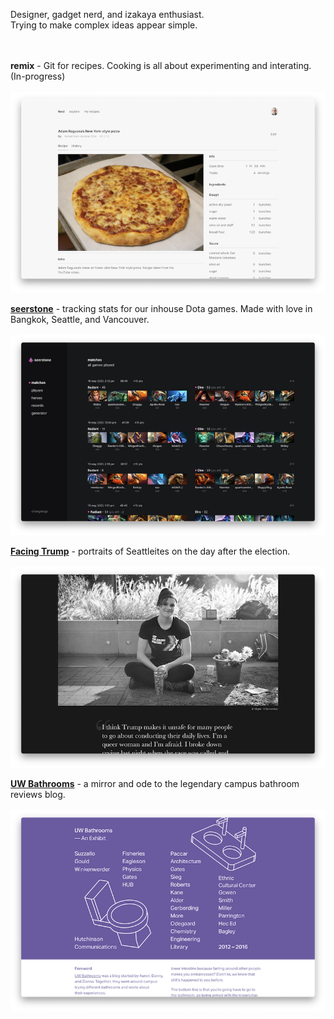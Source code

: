 Designer, gadget nerd, and izakaya enthusiast. 
<br />
Trying to make complex ideas appear simple.
<br />
<br />
<br />

**remix** - Git for recipes. Cooking is all about experimenting and interating. (In-progress)
<br /><br />
![](/remix.png)

[**seerstone**](https://seerstone.vercel.app) - tracking stats for our inhouse Dota games. Made with love in Bangkok, Seattle, and Vancouver.
<br /><br />
![](/seerstone.png)

[**Facing Trump**](https://www.facingtrump.com) - portraits of Seattleites on the day after the election.
<br /><br />
![](/facingtrump.png)

[**UW Bathrooms**](https://uwbathrooms.netlify.app) - a mirror and ode to the legendary campus bathroom reviews blog.
<br /><br />
![](/uwbathrooms.png)


